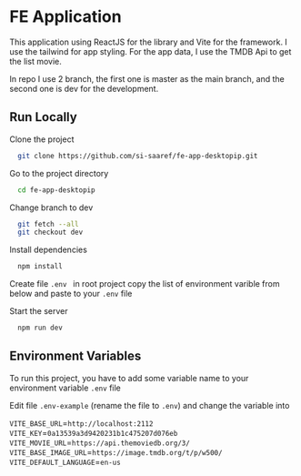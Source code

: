 # FE Application

This application using ReactJS for the library and Vite for the framework. I use the tailwind for app styling.
For the app data, I use the TMDB Api to get the list movie.

In repo I use 2 branch, the first one is master as the main branch, and the second one is dev for the development.

## Run Locally

Clone the project

```bash
  git clone https://github.com/si-saaref/fe-app-desktopip.git
```

Go to the project directory

```bash
  cd fe-app-desktopip
```

Change branch to dev

```bash
  git fetch --all
  git checkout dev
```

Install dependencies

```bash
  npm install
```

Create file `.env ` in root project copy the list of environment varible from below and paste to your `.env` file

Start the server

```bash
  npm run dev
```

## Environment Variables

To run this project, you have to add some variable name to your environment variable `.env` file

Edit file `.env-example` (rename the file to `.env`) and change the variable into

`VITE_BASE_URL`=`http://localhost:2112`
`VITE_KEY`=`0a13539a3d9420231b1c475207d076eb`
`VITE_MOVIE_URL`=`https://api.themoviedb.org/3/`
`VITE_BASE_IMAGE_URL`=`https://image.tmdb.org/t/p/w500/`
`VITE_DEFAULT_LANGUAGE`=`en-us`
